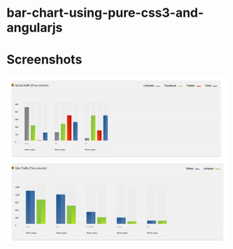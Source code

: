 bar-chart-using-pure-css3-and-angularjs
=======================================


Screenshots
==========

[![Four column](https://raw.githubusercontent.com/munawer-t/bar-chart-using-pure-css3-and-angularjs/master/screenshots/four-column.png.png)](#features)
[![Four column](https://raw.githubusercontent.com/munawer-t/bar-chart-using-pure-css3-and-angularjs/master/screenshots/two-column.png)](#features)
